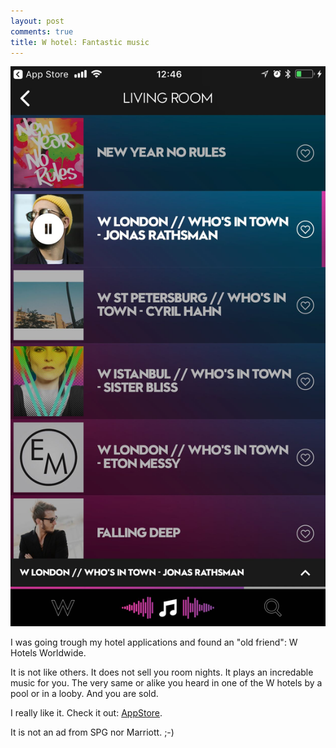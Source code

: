 ```yaml
---
layout: post
comments: true
title: W hotel: Fantastic music
---
```


![screenshot](/images/IMG_0359.jpg)

I was going trough my hotel applications and found an "old friend": W Hotels Worldwide.

It is not like others. It does not sell you room nights. It plays an incredable music for you. 
The very same or alike you heard in one of the W hotels by a pool or in a looby. And you are sold.

I really like it. Check it out: [AppStore](https://itunes.apple.com/us/app/w-hotels-worldwide/id435830939?mt=8).

It is not an ad from SPG nor Marriott. ;-)
